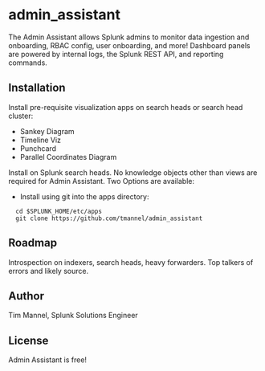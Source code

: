 # admin_assistant
The Admin Assistant allows Splunk admins to monitor data ingestion and onboarding, RBAC config, user onboarding, and more! Dashboard panels are powered by internal logs, the Splunk REST API, and reporting commands.

## Installation
Install pre-requisite visualization apps on search heads or search head cluster:
- Sankey Diagram
- Timeline Viz
- Punchcard
- Parallel Coordinates Diagram

Install on Splunk search heads. No knowledge objects other than views are required for Admin Assistant. Two Options are available:

- Install using git into the apps directory:

```
  cd $SPLUNK_HOME/etc/apps
  git clone https://github.com/tmannel/admin_assistant
```

## Roadmap
Introspection on indexers, search heads, heavy forwarders. Top talkers of errors and likely source.

## Author
Tim Mannel, Splunk Solutions Engineer

## License
Admin Assistant is free!
